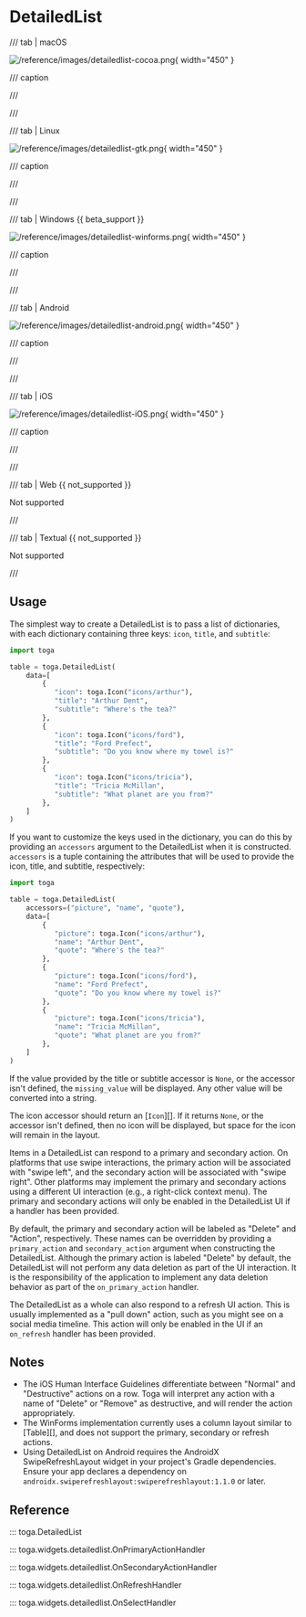 # DetailedList

/// tab | macOS

![/reference/images/detailedlist-cocoa.png](/reference/images/detailedlist-cocoa.png){ width="450" }

/// caption

///

<!-- TODO: Update alt text -->

///

/// tab | Linux

![/reference/images/detailedlist-gtk.png](/reference/images/detailedlist-gtk.png){ width="450" }

/// caption

///

<!-- TODO: Update alt text -->

///

/// tab | Windows {{ beta_support }}

![/reference/images/detailedlist-winforms.png](/reference/images/detailedlist-winforms.png){ width="450" }

/// caption

///

<!-- TODO: Update alt text -->

///

/// tab | Android

![/reference/images/detailedlist-android.png](/reference/images/detailedlist-android.png){ width="450" }

/// caption

///

<!-- TODO: Update alt text -->

///

/// tab | iOS

![/reference/images/detailedlist-iOS.png](/reference/images/detailedlist-iOS.png){ width="450" }

/// caption

///

<!-- TODO: Update alt text -->

///

/// tab | Web {{ not_supported }}

Not supported

///

/// tab | Textual {{ not_supported }}

Not supported

///

## Usage

The simplest way to create a DetailedList is to pass a list of
dictionaries, with each dictionary containing three keys: `icon`,
`title`, and `subtitle`:

```python
import toga

table = toga.DetailedList(
    data=[
        {
           "icon": toga.Icon("icons/arthur"),
           "title": "Arthur Dent",
           "subtitle": "Where's the tea?"
        },
        {
           "icon": toga.Icon("icons/ford"),
           "title": "Ford Prefect",
           "subtitle": "Do you know where my towel is?"
        },
        {
           "icon": toga.Icon("icons/tricia"),
           "title": "Tricia McMillan",
           "subtitle": "What planet are you from?"
        },
    ]
)
```

If you want to customize the keys used in the dictionary, you can do
this by providing an `accessors` argument to the DetailedList when it is
constructed. `accessors` is a tuple containing the attributes that will
be used to provide the icon, title, and subtitle, respectively:

```python
import toga

table = toga.DetailedList(
    accessors=("picture", "name", "quote"),
    data=[
        {
           "picture": toga.Icon("icons/arthur"),
           "name": "Arthur Dent",
           "quote": "Where's the tea?"
        },
        {
           "picture": toga.Icon("icons/ford"),
           "name": "Ford Prefect",
           "quote": "Do you know where my towel is?"
        },
        {
           "picture": toga.Icon("icons/tricia"),
           "name": "Tricia McMillan",
           "quote": "What planet are you from?"
        },
    ]
)
```

If the value provided by the title or subtitle accessor is `None`, or
the accessor isn't defined, the `missing_value` will be displayed. Any
other value will be converted into a string.

The icon accessor should return an [`Icon`][].
If it returns `None`, or the accessor isn't defined, then no icon will
be displayed, but space for the icon will remain in the layout.

Items in a DetailedList can respond to a primary and secondary action.
On platforms that use swipe interactions, the primary action will be
associated with "swipe left", and the secondary action will be
associated with "swipe right". Other platforms may implement the primary
and secondary actions using a different UI interaction (e.g., a
right-click context menu). The primary and secondary actions will only
be enabled in the DetailedList UI if a handler has been provided.

By default, the primary and secondary action will be labeled as "Delete"
and "Action", respectively. These names can be overridden by providing a
`primary_action` and `secondary_action` argument when constructing the
DetailedList. Although the primary action is labeled "Delete" by
default, the DetailedList will not perform any data deletion as part of
the UI interaction. It is the responsibility of the application to
implement any data deletion behavior as part of the `on_primary_action`
handler.

The DetailedList as a whole can also respond to a refresh UI action.
This is usually implemented as a "pull down" action, such as you might
see on a social media timeline. This action will only be enabled in the
UI if an `on_refresh` handler has been provided.

## Notes

- The iOS Human Interface Guidelines differentiate between "Normal" and
  "Destructive" actions on a row. Toga will interpret any action with a
  name of "Delete" or "Remove" as destructive, and will render the
  action appropriately.
- The WinForms implementation currently uses a column layout similar to
  [Table][], and does not support the
  primary, secondary or refresh actions.
- Using DetailedList on Android requires the AndroidX SwipeRefreshLayout
  widget in your project's Gradle dependencies. Ensure your app declares
  a dependency on `androidx.swiperefreshlayout:swiperefreshlayout:1.1.0`
  or later.

## Reference

::: toga.DetailedList

::: toga.widgets.detailedlist.OnPrimaryActionHandler

::: toga.widgets.detailedlist.OnSecondaryActionHandler

::: toga.widgets.detailedlist.OnRefreshHandler

::: toga.widgets.detailedlist.OnSelectHandler
